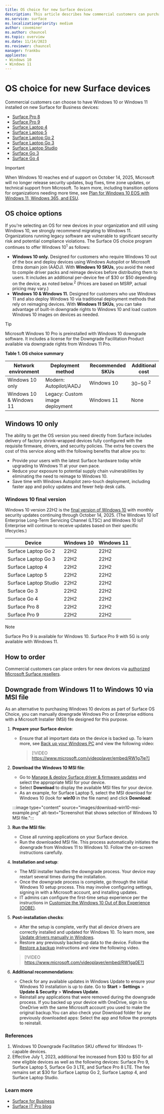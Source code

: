 ```yaml
---
title: OS choice for new Surface devices
description: This article describes how commercial customers can purchase new Surface for Business devices with Windows 10 or Windows 11. 
ms.service: surface
ms.localizationpriority: medium
author: coveminer
ms.author: chauncel
ms.topic: overview
ms.date: 11/14/2023
ms.reviewer: chauncel
manager: frankbu
appliesto:
- Windows 10
- Windows 11
---
```


# OS choice for new Surface devices

Commercial customers can choose to have Windows 10 or Windows 11 installed on new Surface for Business devices:

- [Surface Pro 8](https://www.microsoft.com/surface/business/surface-pro-8)
- [Surface Pro 9](https://www.microsoft.com/surface/business/surface-pro-9)
- [Surface Laptop 4](https://www.microsoft.com/surface/business/surface-laptop-4)
- [Surface Laptop 5](https://www.microsoft.com/d/surface-laptop-5)
- [Surface Laptop Go 2](https://www.microsoft.com/surface/business/surface-laptop-go-2)
- [Surface Laptop Go 3](https://www.microsoft.com/surface/business/surface-laptop-go-3)
- [Surface Laptop Studio](https://www.microsoft.com/surface/business/surface-laptop-studio)
- [Surface Go 3](https://www.microsoft.com/surface/business/surface-go-3)
- [Surface Go 4](https://www.microsoft.com/surface/business/surface-go-4)

> [!IMPORTANT]
> When Windows 10 reaches end of support on October 14, 2025, Microsoft will no longer release security updates, bug fixes, time zone updates, or technical support from Microsoft. To learn more, including transition options for organizations needing more time, see [Plan for Windows 10 EOS with Windows 11, Windows 365, and ESU](https://techcommunity.microsoft.com/t5/windows-it-pro-blog/plan-for-windows-10-eos-with-windows-11-windows-365-and-esu/ba-p/4000414). 

## OS choice options

If you're selecting an OS for new devices in your organization and still using Windows 10, we strongly recommend migrating to Windows 11. Organizations running legacy software are vulnerable to significant security risk and potential compliance violations. The Surface OS choice program continues to offer Windows 10<sup>1</sup> as follows:

- **Windows 10 only.** Designed for customers who require Windows 10 out of the box and deploy devices using Windows Autopilot or Microsoft Entra domain join (AADJ). With **Windows 10 SKUs**, you avoid the need to compile driver packs and reimage devices before distributing them to users. It includes an additional per-device fee of $30 or $50 depending on the device, as noted below.<sup>2</sup> (Prices are based on MSRP, actual pricing may vary.)
- **Windows 10 & Windows 11.** Designed for customers who use Windows 11 and also deploy Windows 10 via traditional deployment methods that rely on reimaging devices. With **Windows 11 SKUs**, you can take advantage of built-in downgrade rights to Windows 10 and load custom Windows 10 images on devices as needed.

> [!TIP]
> Microsoft Windows 10 Pro is preinstalled with Windows 10 downgrade software. It includes a license for the Downgrade Facilitation Product available via downgrade rights from Windows 11 Pro. 

**Table 1. OS choice summary**

| Network environment     | Deployment method               | Recommended SKUs | Additional cost |
| ----------------------- | ------------------------------- | ---------------- | --------------- |
| Windows 10 only         | Modern: Autopilot/AADJ          | Windows 10       | $30-$50 <sup>2</sup>        |
| Windows 10 & Windows 11 | Legacy: Custom image deployment | Windows 11       | None            |

## Windows 10 only

The ability to get the OS version you need directly from Surface includes delivery of factory shrink-wrapped devices fully configured with the requisite firmware, drivers, and security policies. The extra fee covers the cost of this service along with the following benefits that allow you to:

- Provide your users with the latest Surface hardware today while upgrading to Windows 11 at your own pace.
- Reduce your exposure to potential supply chain vulnerabilities by eliminating the need to reimage to Windows 10.
- Save time with Windows Autopilot zero-touch deployment, including faster app and policy updates and fewer help desk calls.

### Windows 10 final version 

Windows 10 version 22H2 is the [final version of Windows 10](/windows/release-health/release-information) with monthly security updates continuing through October 14, 2025. (The Windows 10 IoT Enterprise Long-Term Servicing Channel (LTSC) and Windows 10 IoT Enterprise will continue to receive updates based on their specific lifecycles.)


|      Device           | Windows 10 | Windows 11 |
| --------------------- | ---------- | ---------- |
| Surface Laptop Go 2   | 22H2       | 22H2       |
| Surface Laptop Go 3   | 22H2       | 22H2       |
| Surface Laptop 4      | 22H2       | 22H2       |
| Surface Laptop 5      | 22H2       | 22H2       |
| Surface Laptop Studio | 22H2       | 22H2       |
| Surface Go 3          | 22H2       | 22H2       |
| Surface Go 4          | 22H2       | 22H2       |
| Surface Pro 8         | 22H2       | 22H2       |
| Surface Pro 9         | 22H2       | 22H2       |

> [!NOTE]
> Surface Pro 9 is available for Windows 10. Surface Pro 9 with 5G is only available with Windows 11. 

## How to order

Commercial customers can place orders for new devices via [authorized Microsoft Surface resellers](https://www.microsoft.com/surface/business/where-to-buy-microsoft-surface).


## Downgrade from Windows 11 to Windows 10 via MSI file

As an alternative to purchasing Windows 10 devices as part of Surface OS Choice, you can manually downgrade Windows Pro or Enterprise editions with a Microsoft Installer (MSI) file designed for this purpose. 

1. **Prepare your Surface device**:
   - Ensure that all important data on the device is backed up. To learn more, see [Back up your Windows PC](https://support.microsoft.com/en-us/windows/back-up-your-windows-pc-87a81f8a-78fa-456e-b521-ac0560e32338#ID0EBF=Windows_11) and view the following video:

      > [!VIDEO https://www.microsoft.com/videoplayer/embed/RW1g7Ie?]
 

2. **Download the Windows 10 MSI file**:
   - Go to [Manage & deploy Surface driver & firmware updates](/surface/manage-surface-driver-and-firmware-updates#download-msi-files) and select the appropriate MSI for your device. 
   - Select **Download** to display the available MSI files for your device. 
   - As an example, for Surface Laptop 5, select the MSI download for Windows 10 (look for **win10** in the file name) and click **Download**:
   
   :::image type="content" source="images/download-win10-msi-example.png" alt-text="Screenshot that shows selection of Windows 10 MSI file.":::
   
3. **Run the MSI file**:
   - Close all running applications on your Surface device.
   - Run the downloaded MSI file. This process automatically initiates the downgrade from Windows 11 to Windows 10. Follow the on-screen instructions carefully.

4. **Installation and setup**:
   - The MSI installer handles the downgrade process. Your device may restart several times during the installation.
   - Once the downgrade process is complete, go through the initial Windows 10 setup process. This may involve configuring settings, signing in with a Microsoft account, and installing updates.
   - IT admins can configure the first-time setup experience per the instructions in [Customize the Windows 10 Out of Box Experience (OOBE)](/windows-hardware/customize/desktop/customize-oobe).

5. **Post-installation checks**:
   - After the setup is complete, verify that all device drivers are correctly installed and updated for Windows 10. To learn more, see [Update drivers manually in Windows](https://support.microsoft.com/windows/update-drivers-manually-in-windows-ec62f46c-ff14-c91d-eead-d7126dc1f7b6).
   - Restore any previously backed-up data to the device. Follow the [Restore a backup](https://support.microsoft.com/windows/back-up-your-windows-pc-87a81f8a-78fa-456e-b521-ac0560e32338#ID0EBF=Windows_10) instructions and view the following video. 

   > [!VIDEO https://www.microsoft.com/videoplayer/embed/RW1ga0E?]

6. **Additional recommendations**:
   - Check for any available updates in Windows Update to ensure your Windows 10 installation is up to date. Go to **Start** > **Settings** > **Update & Security** > **Windows Update**. 
   - Reinstall any applications that were removed during the downgrade process. If you backed up your device with OneDrive, sign in to OneDrive with the same Microsoft account you used to make the original backup.You can also check your Download folder for any previously downloaded apps: Select the app and follow the prompts to reinstall. 

### References

1. Windows 10 Downgrade Facilitation SKU offered for Windows 11-capable devices.  
2. Effective July 1, 2023, additional fee increased from $30 to $50 for all new eligible devices as well as the following devices: Surface Pro 9, Surface Laptop 5, Surface Go 3 LTE, and Surface Pro 8 LTE. The fee remains set at $30 for Surface Laptop Go 2, Surface Laptop 4, and Surface Laptop Studio.

### Learn more

- [Surface for Business](https://www.microsoft.com/surface/business)
- [Surface IT Pro blog](https://techcommunity.microsoft.com/t5/surface-it-pro-blog/bg-p/SurfaceITPro)
